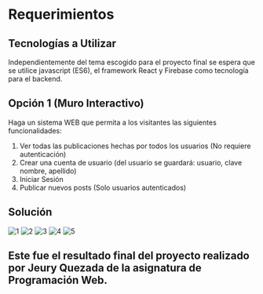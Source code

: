 # Requerimientos

## Tecnologías a Utilizar
Independientemente del tema escogido para el proyecto final se espera que se utilice javascript (ES6), el framework React y Firebase como tecnología para el backend.

## Opción 1 (Muro Interactivo)
Haga un sistema WEB que permita a los visitantes las siguientes funcionalidades:
1. Ver todas las publicaciones hechas por todos los usuarios (No requiere autenticación)
2. Crear una cuenta de usuario (del usuario se guardará: usuario, clave nombre, apellido)
3. Iniciar Sesión
4. Publicar nuevos posts (Solo usuarios autenticados)

## Solución

![1](https://github.com/JeuryQ-M-2022-0621/Proyecto-final-20220621/assets/140918324/87545e93-88a8-4b17-8e0b-0e0de1f9737c)
![2](https://github.com/JeuryQ-M-2022-0621/Proyecto-final-20220621/assets/140918324/04714e83-5656-469f-8c4e-304789a0cd96)
![3](https://github.com/JeuryQ-M-2022-0621/Proyecto-final-20220621/assets/140918324/d56c9ae1-1bfa-4cda-9738-3d232bc2465f)
![4](https://github.com/JeuryQ-M-2022-0621/Proyecto-final-20220621/assets/140918324/31dba187-aa0d-4206-9151-519cc67fbb94)
![5](https://github.com/JeuryQ-M-2022-0621/Proyecto-final-20220621/assets/140918324/28c09e2e-fca4-45dc-88c2-bca7e13f64b9)





## Este fue el resultado final del proyecto realizado por Jeury Quezada de la asignatura de Programación Web.
